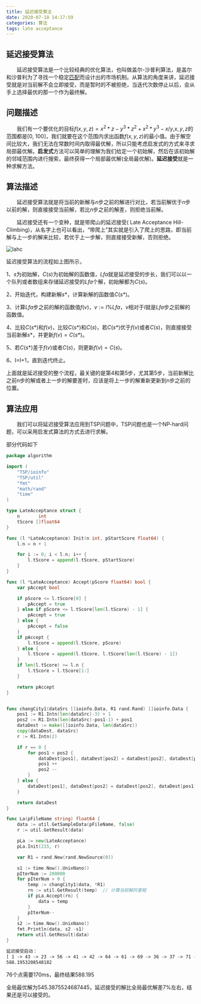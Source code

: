 ```yaml
---
title: 延迟接受算法
date: 2020-07-18 14:17:59
categories: 算法
tags: late acceptance
---
```


## 延迟接受算法

&emsp;&emsp;延迟接受算法是一个比较经典的优化算法，也叫做盖尔-沙普利算法，是盖尔和沙普利为了寻找一个稳定[匹配](https://baike.baidu.com/item/匹配/6397551)而设计出的市场机制。从算法的角度来讲，延迟接受就是对当前解不会立即接受，而是暂时的不被拒绝，当迭代次数停止以后，会从手上选择最优的那一个作为最终解。

<!--more-->

## 问题描述

&emsp;&emsp;我们有一个要优化的目标$f(x,y,z)=x^2*z-y^3*z^2+x^2*y^3-x/y$,$x,y,z$的范围都是[0, 100]，我们就要在这个范围内求出函数$f(x,y,z)$的最小值。由于解空间比较大，我们无法在常数时间内取得最优解，所以只能考虑启发式的方式来寻求局部最优解。**启发式**方法可以简单的理解为我们给定一个初始解，然后在该初始解的邻域范围内进行搜索，最终获得一个局部最优解(全局最优解)。**延迟接受**就是一种求解方法。

## 算法描述

&emsp;&emsp;延迟接受算法就是将当前的新解与$n$步之前的解进行对比，若当前解优于$n$步以前的解，则直接接受当前解，若比$n$步之前的解差，则拒绝当前解。

&emsp;&emsp;延迟接受还有一个变种，就是带爬山的延迟接受( Late Acceptance Hill-Climbing)，从名字上也可以看出，“带爬上”其实就是引入了爬上的思路，即当前解与上一步的解来比较，若优于上一步解，则直接接受新解，否则拒绝。

![lahc](/Users/sf/Desktop/code/silencemao.github.io/source/images/lahc.jpg)

延迟接受算法的流程如上图所示，

1、$s$为初始解，$C(s)$为初始解的函数值，$Lfa$就是延迟接受的步长，我们可以以一个队列或者数组来存储延迟接受的$Lfa$个解，初始解都为$C(s)$。

2、开始迭代，构建新解$s*$，计算新解的函数值$C(s*)$。

3、计算$Lfa$步之前的解的函数值$f(v)$，$v := I \% Lfa$，$v$相对于$I$就是$Lfa$步之前解的函数值。

4、比较$C(s*)$和$f(v)$，比较$C(s*)$和$C(s)$，若$C(s*)$优于$f(v)$或者$C(s)$，则直接接受当前新解$s*$，并更新$f(v)=C(s*)$。

5、若$C(s*)$差于$f(v)$或者$C(s)$，则更新$f(v)=C(s)$。

6、I=I+1，直到迭代终止。

上面就是延迟接受的整个流程，最关键的是第4和第5步，尤其第5步，当前新解比之前n步的解或者上一步的解要差时，应该是将上一步的解重新更新到n步之前的位置。

## 算法应用

&emsp;&emsp;我们可以将延迟接受算法应用到TSP问题中，TSP问题也是一个NP-hard问题，可以采用启发式算法的方式去进行求解。

部分代码如下

```go
package algorithm

import (
	"TSP/ioinfo"
	"TSP/util"
	"fmt"
	"math/rand"
	"time"
)

type LateAcceptance struct {
	n       int
	tScore []float64
}

func (l *LateAcceptance) Init(n int, pStartScore float64) {
	l.n = n + 1

	for i := 0; i < l.n; i++ {
		l.tScore = append(l.tScore, pStartScore)
	}
}

func (l *LateAcceptance) Accept(pScore float64) bool {
	var pAccept bool

	if pScore <= l.tScore[0] {
		pAccept = true
	} else if pScore <= l.tScore[len(l.tScore) - 1] {
		pAccept = true
	} else {
		pAccept = false
	}
	if pAccept {
		l.tScore = append(l.tScore, pScore)
	} else {
		l.tScore = append(l.tScore, l.tScore[len(l.tScore) - 1])
	}
	if len(l.tScore) >= l.n {
		l.tScore = l.tScore[1:]
	}

	return pAccept
}


func changCity1(dataSrc []ioinfo.Data, R1 rand.Rand) []ioinfo.Data {
	pos1 := R1.Intn(len(dataSrc)-3) + 1
	pos2 := R1.Intn(len(dataSrc)-pos1-1) + pos1
	dataDest := make([]ioinfo.Data, len(dataSrc))
	copy(dataDest, dataSrc)
	r := R1.Intn(2)

	if r == 0 {
		for pos1 < pos2 {
			dataDest[pos1], dataDest[pos2] = dataDest[pos2], dataDest[pos1]
			pos1 ++
			pos2 --
		}
	} else {
		dataDest[pos1], dataDest[pos2] = dataDest[pos2], dataDest[pos1]
	}

	return dataDest
}

func La(pFileName string) float64 {
	data := util.GetSampleData(pFileName, false)
	r := util.GetResult(data)

	pLa := new(LateAcceptance)
	pLa.Init(215, r)

	var R1 = rand.New(rand.NewSource(0))

	s1 := time.Now().UnixNano()
	pIterNum := 200000
	for pIterNum > 0 {
		temp := changCity1(data, *R1)
		rn := util.GetResult(temp)  // 计算当前解的里程 
		if pLa.Accept(rn) {
			data = temp
		}
		pIterNum--
	}
	s2 := time.Now().UnixNano()
	fmt.Println(data, s2 -s1)
	return util.GetResult(data)
}

```

```tex
延迟接受启动：
[ 1 -> 43 -> 23 -> 56 -> 41 -> 42 -> 64 -> 61 -> 69 -> 36 -> 37 -> 71 -> 60 -> 70 -> 20 -> 15 -> 57 -> 27 -> 52 -> 13 -> 54 -> 19 -> 59 -> 14 -> 53 -> 11 -> 66 -> 65 -> 38 -> 31 -> 10 -> 58 -> 72 -> 39 ->  9 -> 40 -> 12 -> 17 -> 76 -> 26 ->  7 -> 35 ->  8 -> 46 -> 34 -> 67 -> 75 ->  4 -> 45 -> 29 ->  5 -> 48 -> 47 -> 21 -> 74 -> 30 ->  2 -> 68 ->  6 -> 51 ->  3 -> 44 -> 32 -> 50 -> 25 -> 55 -> 18 -> 24 -> 49 -> 16 -> 63 -> 33 -> 73 -> 62 -> 28 -> 22 ->  1 ->] 170124000ns
588.1953208548182

```

76个点需要170ms，最终结果588.195

全局最优解为545.3875524687445，延迟接受的解比全局最优解差7%左右，结果还是可以接受的。

